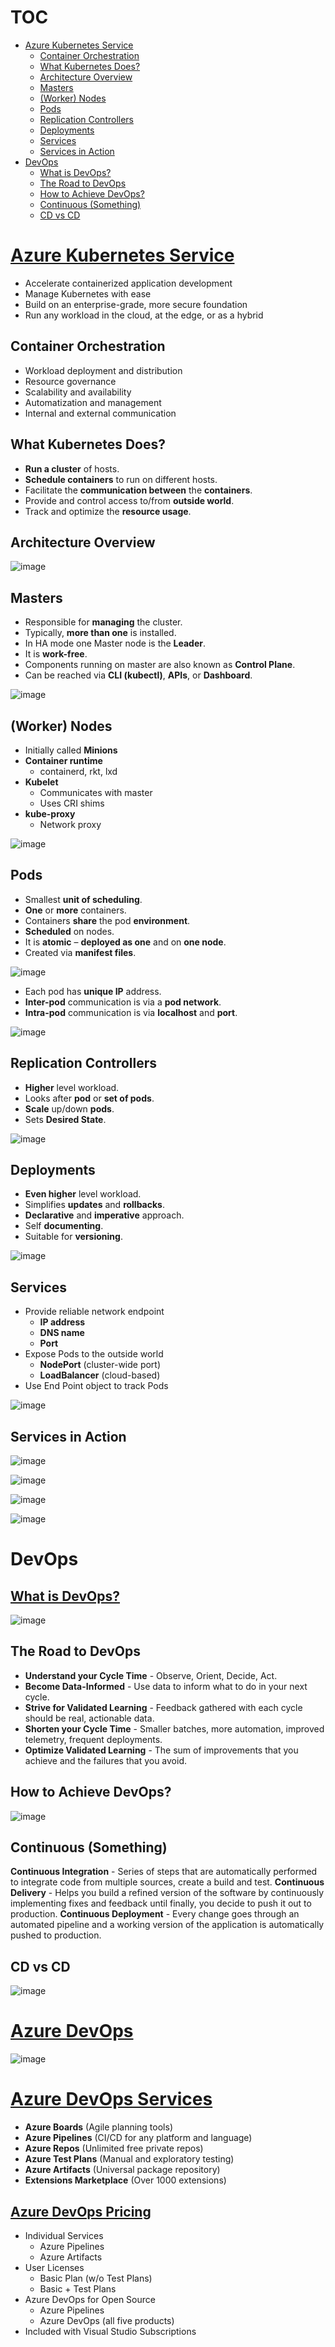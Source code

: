 # TOC

- [Azure Kubernetes Service](#azure-kubernetes-service)
  - [Container Orchestration](#container-orchestration)
  - [What Kubernetes Does?](#what-kubernetes-does)
  - [Architecture Overview](#architecture-overview)
  - [Masters](#masters)
  - [(Worker) Nodes](#worker-nodes)
  - [Pods](#pods)
  - [Replication Controllers](#replication-controllers)
  - [Deployments](#deployments)
  - [Services](#services)
  - [Services in Action](#services-in-action)
- [DevOps](#devops)
  - [What is DevOps?](#what-is-devops)
  - [The Road to DevOps](#the-road-to-devops)
  - [How to Achieve DevOps?](#how-to-achieve-devops)
  - [Continuous (Something)](#continuous-something)
  - [CD vs CD](#cd-vs-cd)



# [Azure Kubernetes Service](https://azure.microsoft.com/en-us/services/kubernetes-service/)

- Accelerate containerized application development
- Manage Kubernetes with ease
- Build on an enterprise-grade, more secure foundation
- Run any workload in the cloud, at the edge, or as a hybrid

## Container Orchestration

- Workload deployment and distribution
- Resource governance
- Scalability and availability
- Automatization and management
- Internal and external communication


## What Kubernetes Does?

- **Run a cluster** of hosts.
- **Schedule containers** to run on different hosts.
- Facilitate the **communication between** the **containers**.
- Provide and control access to/from **outside world**.
- Track and optimize the **resource usage**.


## Architecture Overview

![image](https://user-images.githubusercontent.com/34960418/159252034-da006e4a-9599-4749-a898-59d5dfbcd660.png)


## Masters

- Responsible for **managing** the cluster.
- Typically, **more than one** is installed.
- In HA mode one Master node is the **Leader**.
- It is **work-free**.
- Components running on master are also known as **Control Plane**.
- Can be reached via **CLI (kubectl)**, **APIs**, or **Dashboard**.

![image](https://user-images.githubusercontent.com/34960418/159252789-fc7cdbc8-480c-4c13-bddd-3dc20b1efd5d.png)


## (Worker) Nodes

- Initially called **Minions**
- **Container runtime**
    - containerd, rkt, lxd
- **Kubelet**
    - Communicates with master
    - Uses CRI shims
- **kube-proxy** 
    - Network proxy

![image](https://user-images.githubusercontent.com/34960418/159253096-2d448ccf-dc57-4501-b88f-80341c0b5fc1.png)


## Pods

- Smallest **unit of scheduling**.
- **One** or **more** containers.
- Containers **share** the pod **environment**.
- **Scheduled** on nodes.
- It is **atomic** – **deployed as one** and on **one node**.
- Created via **manifest files**.

![image](https://user-images.githubusercontent.com/34960418/159253400-925dc582-ae77-4967-9033-2b7287853072.png)

- Each pod has **unique IP** address.
- **Inter-pod** communication is via a **pod network**.
- **Intra-pod** communication is via **localhost** and **port**.

![image](https://user-images.githubusercontent.com/34960418/159253613-29f22d1f-b64d-432c-bec0-5079c029e139.png)


## Replication Controllers

- **Higher** level workload.
- Looks after **pod** or **set of pods**.
- **Scale** up/down **pods**.
- Sets **Desired State**.

![image](https://user-images.githubusercontent.com/34960418/159253974-1340c5cf-e9b2-49fe-8c8e-8063a5b4ff18.png)


## Deployments

- **Even higher** level workload.
- Simplifies **updates** and **rollbacks**.
- **Declarative** and **imperative** approach.
- Self **documenting**.
- Suitable for **versioning**.

![image](https://user-images.githubusercontent.com/34960418/159254292-b00f0bc2-9140-454f-9a33-2687e82dc995.png)


## Services

- Provide reliable network endpoint
  - **IP address**
  - **DNS name**
  - **Port**
- Expose Pods to the outside world
  - **NodePort** (cluster-wide port)
  - **LoadBalancer** (cloud-based)
- Use End Point object to track Pods

![image](https://user-images.githubusercontent.com/34960418/159254588-3bd11196-13cf-4a29-888a-125c59dbc627.png)


## Services in Action

![image](https://user-images.githubusercontent.com/34960418/159254828-615adde8-cdeb-4ca1-9232-7e5ccd7e3374.png)

![image](https://user-images.githubusercontent.com/34960418/159254922-49f6eb91-2084-4189-8896-69ee5a835517.png)

![image](https://user-images.githubusercontent.com/34960418/159254997-5c8ba0ad-b781-46ce-97a9-a9754997818e.png)

![image](https://user-images.githubusercontent.com/34960418/159255099-a9301524-8d39-42f9-ae88-be1c2a7dbe4f.png)


# DevOps

## [What is DevOps?](https://docs.microsoft.com/en-us/azure/devops/learn/what-is-devops)

![image](https://user-images.githubusercontent.com/34960418/159258140-761462a3-918d-43c3-a277-47b69b5a2810.png)


## The Road to DevOps

- **Understand your Cycle Time** - Observe, Orient, Decide, Act.
- **Become Data-Informed** - Use data to inform what to do in your next cycle.
- **Strive for Validated Learning** - Feedback gathered with each cycle should be real, actionable data.
- **Shorten your Cycle Time** - Smaller batches, more automation, improved telemetry, frequent deployments.
- **Optimize Validated Learning** - The sum of improvements that you achieve and the failures that you avoid.


## How to Achieve DevOps?

![image](https://user-images.githubusercontent.com/34960418/159258994-9f6e0189-f7fb-46d1-80ec-4d4a92d8e0a2.png)


## Continuous (Something)

**Continuous Integration** - Series of steps that are automatically performed to integrate code from multiple sources, create a build and test.
**Continuous Delivery** - Helps you build a refined version of the software by continuously implementing fixes and feedback until finally, you decide to push it out to production.
**Continuous Deployment** - Every change goes through an automated pipeline and a working version of the application is automatically pushed to production.


## CD vs CD

![image](https://user-images.githubusercontent.com/34960418/159259699-063b38c4-25b8-46f6-bd7e-cb3fbe014f64.png)


# [Azure DevOps](https://azure.microsoft.com/en-us/pricing/details/devops/server/)

![image](https://user-images.githubusercontent.com/34960418/159260563-ced4fcff-79c0-4a07-b5b4-4b25fb81b439.png)


# [Azure DevOps Services](https://azure.microsoft.com/en-us/services/devops/)

- **Azure Boards** (Agile planning tools)
- **Azure Pipelines** (CI/CD for any platform and language)
- **Azure Repos** (Unlimited free private repos)
- **Azure Test Plans** (Manual and exploratory testing)
- **Azure Artifacts** (Universal package repository)
- **Extensions Marketplace** (Over 1000 extensions)


## [Azure DevOps Pricing](https://azure.microsoft.com/en-us/pricing/details/devops/azure-devops-services/)

- Individual Services
  - Azure Pipelines
  - Azure Artifacts
- User Licenses
  - Basic Plan (w/o Test Plans)
  - Basic + Test Plans
- Azure DevOps for Open Source
  - Azure Pipelines
  - Azure DevOps (all five products)
- Included with Visual Studio Subscriptions




